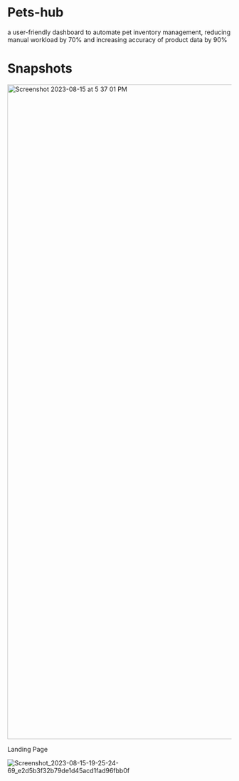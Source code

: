 # Pets-hub
 a user-friendly dashboard to automate pet inventory management, reducing manual workload by 70% and increasing accuracy of product data by 90%

 # Snapshots
 <img width="1470" alt="Screenshot 2023-08-15 at 5 37 01 PM" src="https://github.com/arcane77/Pets-hub/assets/96630482/8e363a26-08ad-47bf-b8ac-04af869f22f5">



Landing Page

![Screenshot_2023-08-15-19-25-24-69_e2d5b3f32b79de1d45acd1fad96fbb0f](https://github.com/arcane77/Pets-hub/assets/96630482/c6ba46a8-4cf4-4bc8-99ba-099c8364d258)
